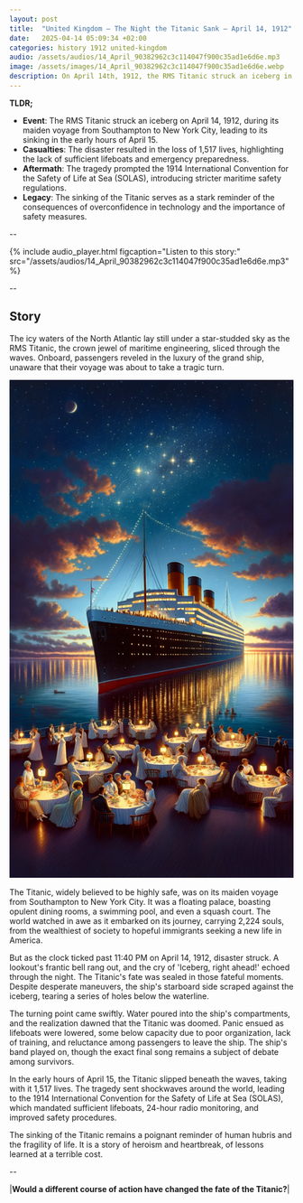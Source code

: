 ```yaml
---
layout: post
title:  "United Kingdom – The Night the Titanic Sank – April 14, 1912"
date:   2025-04-14 05:09:34 +02:00
categories: history 1912 united-kingdom
audio: /assets/audios/14_April_90382962c3c114047f900c35ad1e6d6e.mp3
image: /assets/images/14_April_90382962c3c114047f900c35ad1e6d6e.webp
description: On April 14th, 1912, the RMS Titanic struck an iceberg in the North Atlantic Ocean, leading to its sinking and the loss of over 1,500 lives.
---
```


**TLDR;**
- **Event**: The RMS Titanic struck an iceberg on April 14, 1912, during its maiden voyage from Southampton to New York City, leading to its sinking in the early hours of April 15.
- **Casualties**: The disaster resulted in the loss of 1,517 lives, highlighting the lack of sufficient lifeboats and emergency preparedness.
- **Aftermath**: The tragedy prompted the 1914 International Convention for the Safety of Life at Sea (SOLAS), introducing stricter maritime safety regulations.
- **Legacy**: The sinking of the Titanic serves as a stark reminder of the consequences of overconfidence in technology and the importance of safety measures.

--

{% include audio_player.html figcaption="Listen to this story:" src="/assets/audios/14_April_90382962c3c114047f900c35ad1e6d6e.mp3" %}

--

## Story
The icy waters of the North Atlantic lay still under a star-studded sky as the RMS Titanic, the crown jewel of maritime engineering, sliced through the waves. Onboard, passengers reveled in the luxury of the grand ship, unaware that their voyage was about to take a tragic turn.

![Image](/assets/images/14_April_90382962c3c114047f900c35ad1e6d6e.webp)

The Titanic, widely believed to be highly safe, was on its maiden voyage from Southampton to New York City. It was a floating palace, boasting opulent dining rooms, a swimming pool, and even a squash court. The world watched in awe as it embarked on its journey, carrying 2,224 souls, from the wealthiest of society to hopeful immigrants seeking a new life in America.

But as the clock ticked past 11:40 PM on April 14, 1912, disaster struck. A lookout's frantic bell rang out, and the cry of 'Iceberg, right ahead!' echoed through the night. The Titanic's fate was sealed in those fateful moments. Despite desperate maneuvers, the ship's starboard side scraped against the iceberg, tearing a series of holes below the waterline.

The turning point came swiftly. Water poured into the ship's compartments, and the realization dawned that the Titanic was doomed. Panic ensued as lifeboats were lowered, some below capacity due to poor organization, lack of training, and reluctance among passengers to leave the ship. The ship's band played on, though the exact final song remains a subject of debate among survivors.

In the early hours of April 15, the Titanic slipped beneath the waves, taking with it 1,517 lives. The tragedy sent shockwaves around the world, leading to the 1914 International Convention for the Safety of Life at Sea (SOLAS), which mandated sufficient lifeboats, 24-hour radio monitoring, and improved safety procedures.

The sinking of the Titanic remains a poignant reminder of human hubris and the fragility of life. It is a story of heroism and heartbreak, of lessons learned at a terrible cost.


--

|**Would a different course of action have changed the fate of the Titanic?**|

